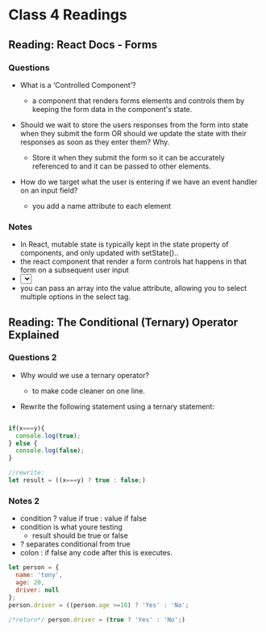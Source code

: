 # Class 4 Readings

## Reading: React Docs - Forms

### Questions

- What is a ‘Controlled Component’?
  - a component that renders forms elements and controls them by keeping the form data in the component's state.

- Should we wait to store the users responses from the form into state when they submit the form OR should we update the state with their responses as soon as they enter them? Why.
  - Store it when they submit the form so it can be accurately referenced to and it can be passed to other elements.

- How do we target what the user is entering if we have an event handler on an input field?
  - you add a name attribute to each element

### Notes

- In React, mutable state is typically kept in the state property of components, and only updated with setState()..
- the react component that render a form controls hat happens in that form on a subsequent user input
- <select> creates a drop down  list.
- you can pass an array into the value attribute, allowing you to select multiple options in the select tag.

## Reading: The Conditional (Ternary) Operator Explained

### Questions 2

- Why would we use a ternary operator?
  - to make code cleaner on one line. 

- Rewrite the following statement using a ternary statement:

``` js

if(x===y){
  console.log(true);
} else {
  console.log(false);
}

//rewrite:
let result = ((x===y) ? true : false;)
```

### Notes 2

- condition ? value if true : value if false
- condition is what youre testing
  - result should be true or false
- ? separates conditional from true
- colon : if false any code after this is executes.

```js
let person = {
  name: 'tony',
  age: 20,
  driver: null
};
person.driver = ((person.age >=16) ? 'Yes' : 'No';

/*return*/ person.driver = (true ? 'Yes' : 'No';)

```
